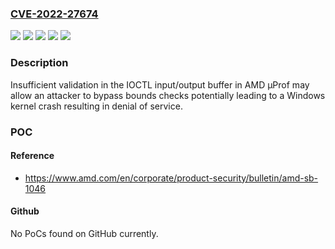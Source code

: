 ### [CVE-2022-27674](https://cve.mitre.org/cgi-bin/cvename.cgi?name=CVE-2022-27674)
![](https://img.shields.io/static/v1?label=Product&message=AMD%20%CE%BCProf&color=blue)
![](https://img.shields.io/static/v1?label=Version&message=AMDuProf%20Linux%20&color=brightgreen)
![](https://img.shields.io/static/v1?label=Version&message=AMDuProf%20Windows%20&color=brightgreen)
![](https://img.shields.io/static/v1?label=Version&message=AMDuProf_FreeBSD_x64%20&color=brightgreen)
![](https://img.shields.io/static/v1?label=Vulnerability&message=NA&color=brightgreen)

### Description

Insufficient validation in the IOCTL input/output buffer in AMD μProf may allow an attacker to bypass bounds checks potentially leading to a Windows kernel crash resulting in denial of service.

### POC

#### Reference
- https://www.amd.com/en/corporate/product-security/bulletin/amd-sb-1046

#### Github
No PoCs found on GitHub currently.


